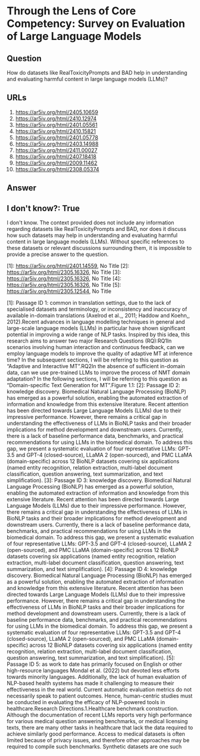 # Through the Lens of Core Competency: Survey on Evaluation of Large Language Models

## Question

How do datasets like RealToxicityPrompts and BAD help in understanding and evaluating harmful content in large language models (LLMs)?

## URLs

1. https://ar5iv.org/html/2405.10659
2. https://ar5iv.org/html/2410.12974
3. https://ar5iv.org/html/2401.05561
4. https://ar5iv.org/html/2410.15821
5. https://ar5iv.org/html/2401.05778
6. https://ar5iv.org/html/2403.14988
7. https://ar5iv.org/html/2411.00027
8. https://ar5iv.org/html/2407.18418
9. https://ar5iv.org/html/2009.11462
10. https://ar5iv.org/html/2308.05374

## Answer

## I don't know?: True

I don't know. The context provided does not include any information regarding datasets like RealToxicityPrompts and BAD, nor does it discuss how such datasets may help in understanding and evaluating harmful content in large language models (LLMs). Without specific references to these datasets or relevant discussions surrounding them, it is impossible to provide a precise answer to the question.

[1]: https://ar5iv.org/html/2401.14559, No Title
[2]: https://ar5iv.org/html/2305.16326, No Title
[3]: https://ar5iv.org/html/2305.16326, No Title
[4]: https://ar5iv.org/html/2305.16326, No Title
[5]: https://ar5iv.org/html/2305.12544, No Title

[1]: Passage ID 1: common in translation settings, due to the lack of specialised datasets and terminology, or inconsistency and inaccuracy of available in-domain translations (Axelrod et al.,, 2011; Haddow and Koehn,, 2012).Recent advances in language modelling techniques in general and large-scale language models (LLMs) in particular have shown significant potential in improving a wide range of NLP tasks. Inspired by this idea, this research aims to answer two major Research Questions (RQ):RQ1In scenarios involving human interaction and continuous feedback, can we employ language models to improve the quality of adaptive MT at inference time? In the subsequent sections, I will be referring to this question as “Adaptive and Interactive MT”.RQ2In the absence of sufficient in-domain data, can we use pre-trained LLMs to improve the process of NMT domain adaptation? In the following sections, I will be referring to this question as “Domain-specific Text Generation for MT”.Figure 1.1:
[2]: Passage ID 2: knowledge discovery. Biomedical Natural Language Processing (BioNLP) has emerged as a powerful solution, enabling the automated extraction of information and knowledge from this extensive literature. Recent attention has been directed towards Large Language Models (LLMs) due to their impressive performance. However, there remains a critical gap in understanding the effectiveness of LLMs in BioNLP tasks and their broader implications for method development and downstream users. Currently, there is a lack of baseline performance data, benchmarks, and practical recommendations for using LLMs in the biomedical domain. To address this gap, we present a systematic evaluation of four representative LLMs: GPT-3.5 and GPT-4 (closed-source), LLaMA 2 (open-sourced), and PMC LLaMA (domain-specific) across 12 BioNLP datasets covering six applications (named entity recognition, relation extraction, multi-label document classification, question answering, text summarization, and text simplification).
[3]: Passage ID 3: knowledge discovery. Biomedical Natural Language Processing (BioNLP) has emerged as a powerful solution, enabling the automated extraction of information and knowledge from this extensive literature. Recent attention has been directed towards Large Language Models (LLMs) due to their impressive performance. However, there remains a critical gap in understanding the effectiveness of LLMs in BioNLP tasks and their broader implications for method development and downstream users. Currently, there is a lack of baseline performance data, benchmarks, and practical recommendations for using LLMs in the biomedical domain. To address this gap, we present a systematic evaluation of four representative LLMs: GPT-3.5 and GPT-4 (closed-source), LLaMA 2 (open-sourced), and PMC LLaMA (domain-specific) across 12 BioNLP datasets covering six applications (named entity recognition, relation extraction, multi-label document classification, question answering, text summarization, and text simplification).
[4]: Passage ID 4: knowledge discovery. Biomedical Natural Language Processing (BioNLP) has emerged as a powerful solution, enabling the automated extraction of information and knowledge from this extensive literature. Recent attention has been directed towards Large Language Models (LLMs) due to their impressive performance. However, there remains a critical gap in understanding the effectiveness of LLMs in BioNLP tasks and their broader implications for method development and downstream users. Currently, there is a lack of baseline performance data, benchmarks, and practical recommendations for using LLMs in the biomedical domain. To address this gap, we present a systematic evaluation of four representative LLMs: GPT-3.5 and GPT-4 (closed-source), LLaMA 2 (open-sourced), and PMC LLaMA (domain-specific) across 12 BioNLP datasets covering six applications (named entity recognition, relation extraction, multi-label document classification, question answering, text summarization, and text simplification).
[5]: Passage ID 5: as work to date has primarily focused on English or other high-resource languages Mondal et al. (2022) but devoted less efforts towards minority languages. Additionally, the lack of human evaluation of NLP-based health systems has made it challenging to measure their effectiveness in the real world. Current automatic evaluation metrics do not necessarily speak to patient outcomes. Hence, human-centric studies must be conducted in evaluating the efficacy of NLP-powered tools in healthcare.Research Directions.1.Healthcare benchmark construction. Although the documentation of recent LLMs reports very high performance for various medical question answering benchmarks, or medical licensing texts, there are many other tasks in healthcare that lack the data required to achieve similarly good performance. Access to medical datasets is often limited because of privacy issues, and therefore other approaches may be required to compile such benchmarks. Synthetic datasets are one such